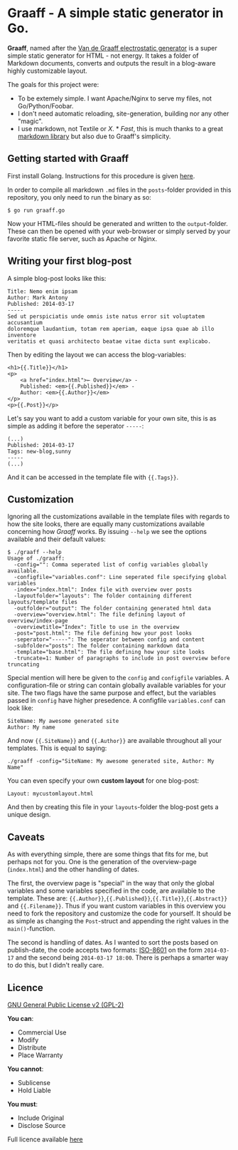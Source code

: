 # Graaff - A simple static generator in Go.

**Graaff**, named after the [Van de Graaff electrostatic
generator](http://en.wikipedia.org/wiki/Van_de_Graaff_generator) is a super
simple static generator for HTML - not energy. It takes a folder of Markdown
documents, converts and outputs the result in a blog-aware highly customizable
layout.

The goals for this project were:
* To be extemely simple. I want Apache/Nginx to serve my files, not
Go/Python/Foobar.
* I don't need automatic reloading, site-generation, building nor any other
"magic".
* I use markdown, not Textile or *X*.  * *Fast*, this is much thanks to a great
[markdown library](https://github.com/russross/blackfriday) but also due to
Graaff's simplicity.

## Getting started with Graaff

First install Golang. Instructions for this procedure is given
[here](http://golang.org/doc/install).

In order to compile all markdown `.md` files in the `posts`-folder provided in
this repository, you only need to run the binary as so:

    $ go run graaff.go

Now your HTML-files should be generated and written to the `output`-folder.
These can then be opened with your web-browser or simply served by your
favorite static file server, such as Apache or Nginx.

## Writing your first blog-post

A simple blog-post looks like this:

    Title: Nemo enim ipsam
    Author: Mark Antony
    Published: 2014-03-17
    -----
    Sed ut perspiciatis unde omnis iste natus error sit voluptatem accusantium
    doloremque laudantium, totam rem aperiam, eaque ipsa quae ab illo inventore
    veritatis et quasi architecto beatae vitae dicta sunt explicabo.
    
Then by editing the layout we can access the blog-variables:

    <h1>{{.Title}}</h1>
    <p>
        <a href="index.html">← Overview</a> - 
        Published: <em>{{.Published}}</em> - 
        Author: <em>{{.Author}}</em>
    </p>
    <p>{{.Post}}</p>

Let's say you want to add a custom variable for your own site, this is as
simple as adding it before the seperator `-----`:

    (...)
    Published: 2014-03-17
    Tags: new-blog,sunny
    -----
    (...)

And it can be accessed in the template file with `{{.Tags}}`.

## Customization

Ignoring all the customizations available in the template files with regards to
how the site looks, there are equally many customizations available concerning
how *Graaff* works. By issuing `--help` we see the options available and their
default values:

    $ ./graaff --help
    Usage of ./graaff:
      -config="": Comma seperated list of config variables globally available.
      -configfile="variables.conf": Line seperated file specifying global variables
      -index="index.html": Index file with overview over posts
      -layoutfolder="layouts": The folder containing different layouts/template files
      -outfolder="output": The folder containing generated html data
      -overview="overview.html": The file defining layout of overview/index-page
      -overviewtitle="Index": Title to use in the overview
      -post="post.html": The file defining how your post looks
      -seperator="-----": The seperator between config and content
      -subfolder="posts": The folder containing markdown data
      -template="base.html": The file defining how your site looks
      -truncate=1: Number of paragraphs to include in post overview before truncating

Special mention will here be given to the `config` and `configfile` variables.
A configuration-file or string can contain globally available variables for
your site. The two flags have the same purpose and effect, but the variables
passed in `config` have higher presedence. A configfile `variables.conf` can
look like:

    SiteName: My awesome generated site
    Author: My name

And now `{{.SiteName}}` and `{{.Author}}` are available throughout all your
templates. This is equal to saying:

    ./graaff -config="SiteName: My awesome generated site, Author: My Name"

You can even specify your own **custom layout** for one blog-post:

    Layout: mycustomlayout.html

And then by creating this file in your `layouts`-folder the blog-post gets a
unique design.

## Caveats

As with everything simple, there are some things that fits for me, but perhaps
not for you. One is the generation of the overview-page (`index.html`) and the
other handling of dates.

The first, the overview page is "special" in the way that only the global
variables and some variables specified in the code, are available to the
template. These are:
`{{.Author}}`,`{{.Published}}`,`{{.Title}}`,`{{.Abstract}}` and
`{{.Filename}}`. Thus if you want custom variables in this overview you need to
fork the repository and customize the code for yourself. It should be as simple
as changing the `Post`-struct and appending the right values in the
`main()`-function.

The second is handling of dates. As I wanted to sort the posts based on
publish-date, the code accepts two formats:
[ISO-8601](http://en.wikipedia.org/wiki/ISO_8601) on the form `2014-03-17` and
the second being `2014-03-17 18:00`. There is perhaps a smarter way to do this,
but I didn't really care.

## Licence

[GNU General Public License v2
(GPL-2)](https://tldrlegal.com/license/gnu-general-public-license-v2#summary)

**You can**:
 * Commercial Use 
 * Modify 
 * Distribute 
 * Place Warranty

**You cannot**:
 * Sublicense 
 * Hold Liable

**You must**:
 * Include Original 
 * Disclose Source

Full licence available [here](http://www.gnu.org/licenses/gpl-2.0.html)
